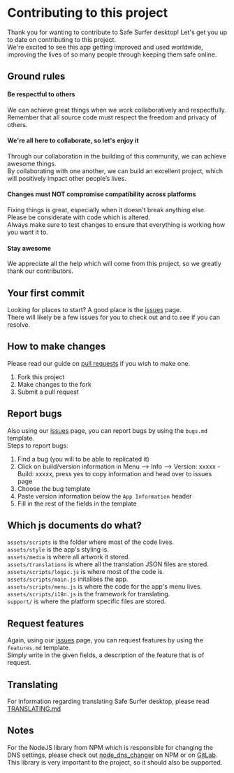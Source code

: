 # Contributing to this project
Thank you for wanting to contribute to Safe Surfer desktop! Let's get you up to date on contributing to this project.  
We're excited to see this app getting improved and used worldwide, improving the lives of so many people through keeping them safe online.  

## Ground rules
#### Be respectful to others
We can achieve great things when we work collaboratively and respectfully.  
Remember that all source code must respect the freedom and privacy of others.  

#### We're all here to collaborate, so let's enjoy it
Through our collaboration in the building of this community, we can achieve awesome things.  
By collaborating with one another, we can build an excellent project, which will positively impact other people’s lives.  

#### Changes must NOT compromise compatibility across platforms
Fixing things is great, especially when it doesn't break anything else.  
Please be considerate with code which is altered.  
Always make sure to test changes to ensure that everything is working how you want it to.  

#### Stay awesome
We appreciate all the help which will come from this project, so we greatly thank our contributors.  

## Your first commit
Looking for places to start? A good place is the [issues](https://gitlab.com/safesurfer/SafeSurfer-Desktop/issues) page.  
There will likely be a few issues for you to check out and to see if you can resolve.  

## How to make changes
Please read our guide on [pull requests](PULLREQUESTCHECKLIST.md) if you wish to make one.  
1. Fork this project
2. Make changes to the fork
3. Submit a pull request

## Report bugs
Also using our [issues](https://gitlab.com/safesurfer/SafeSurfer-Desktop/issues/new) page, you can report bugs by using the `bugs.md` template.  
Steps to report bugs:  
1. Find a bug (you will to be able to replicated it)
2. Click on build/version information in Menu --> Info --> Version: xxxxx - Build: xxxxx, press yes to copy information and head over to issues page
3. Choose the bug template
4. Paste version information below the `App Information` header
5. Fill in the rest of the fields in the template

## Which js documents do what?
`assets/scripts` is the folder where most of the code lives.  
`assets/style` is the app's styling is.  
`assets/media` is where all artwork it stored.  
`assets/translations` is where all the translation JSON files are stored.  
`assets/scripts/logic.js` is where most of the code is.  
`assets/scripts/main.js` initalises the app.  
`assets/scripts/menu.js` is where the code for the app's menu lives.  
`assets/scripts/i18n.js` is the framework for translating.  
`support/` is where the platform specific files are stored.  

## Request features
Again, using our [issues](https://gitlab.com/safesurfer/SafeSurfer-Desktop/issues/new) page, you can request features by using the `features.md` template.  
Simply write in the given fields, a description of the feature that is of request.  

## Translating
For information regarding translating Safe Surfer desktop, please read [TRANSLATING.md](TRANSLATING.md)  

## Notes
For the NodeJS library from NPM which is responsible for changing the DNS settings, please check out [node_dns_changer](https://www.npmjs.com/package/node_dns_changer) on NPM or on [GitLab](https://gitlab.com/BobyMCbobs/node_dns_changer).  
This library is very important to the project, so it should also be supported.  
